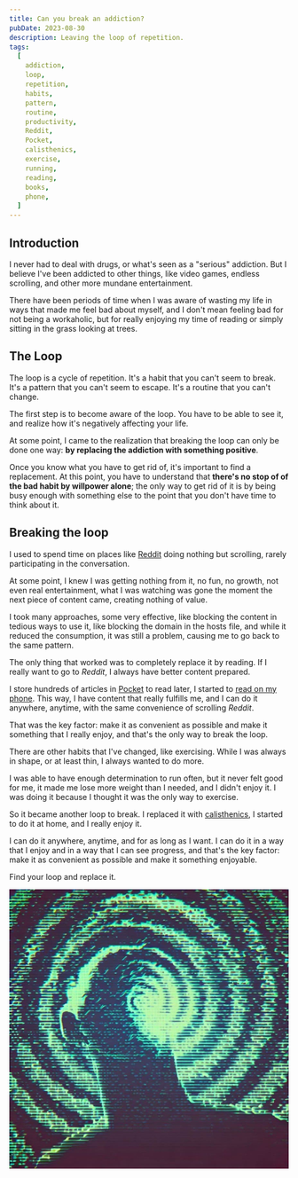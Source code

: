 ```yaml
---
title: Can you break an addiction?
pubDate: 2023-08-30
description: Leaving the loop of repetition.
tags:
  [
    addiction,
    loop,
    repetition,
    habits,
    pattern,
    routine,
    productivity,
    Reddit,
    Pocket,
    calisthenics,
    exercise,
    running,
    reading,
    books,
    phone,
  ]
---
```


## Introduction

I never had to deal with drugs, or what's seen as a "serious" addiction. But I believe I've been addicted to other things, like video games, endless scrolling, and other more mundane entertainment.

There have been periods of time when I was aware of wasting my life in ways that made me feel bad about myself, and I don't mean feeling bad for not being a workaholic, but for really enjoying my time of reading or simply sitting in the grass looking at trees.

## The Loop

The loop is a cycle of repetition. It's a habit that you can't seem to break. It's a pattern that you can't seem to escape. It's a routine that you can't change.

The first step is to become aware of the loop. You have to be able to see it, and realize how it's negatively affecting your life.

At some point, I came to the realization that breaking the loop can only be done one way: **by replacing the addiction with something positive**.

Once you know what you have to get rid of, it's important to find a replacement. At this point, you have to understand that **there's no stop of of the bad habit by willpower alone**; the only way to get rid of it is by being busy enough with something else to the point that you don't have time to think about it.

## Breaking the loop

I used to spend time on places like [Reddit](https://www.reddit.com/) doing nothing but scrolling, rarely participating in the conversation.

At some point, I knew I was getting nothing from it, no fun, no growth, not even real entertainment, what I was watching was gone the moment the next piece of content came, creating nothing of value.

I took many approaches, some very effective, like blocking the content in tedious ways to use it, like blocking the domain in the hosts file, and while it reduced the consumption, it was still a problem, causing me to go back to the same pattern.

The only thing that worked was to completely replace it by reading. If I really want to go to _Reddit_, I always have better content prepared.

I store hundreds of articles in [Pocket](https://pocket.com/) to read later, I started to [read on my phone](http://localhost:3000/blog/reading-books-on-my-phone/). This way, I have content that really fulfills me, and I can do it anywhere, anytime, with the same convenience of scrolling _Reddit_.

That was the key factor: make it as convenient as possible and make it something that I really enjoy, and that's the only way to break the loop.

There are other habits that I've changed, like exercising. While I was always in shape, or at least thin, I always wanted to do more.

I was able to have enough determination to run often, but it never felt good for me, it made me lose more weight than I needed, and I didn't enjoy it. I was doing it because I thought it was the only way to exercise.

So it became another loop to break. I replaced it with [calisthenics](https://en.wikipedia.org/wiki/Calisthenics), I started to do it at home, and I really enjoy it.

I can do it anywhere, anytime, and for as long as I want. I can do it in a way that I enjoy and in a way that I can see progress, and that's the key factor: make it as convenient as possible and make it something enjoyable.

Find your loop and replace it.

![Abstract dithered image representing addiction](./addiction.jpg)
